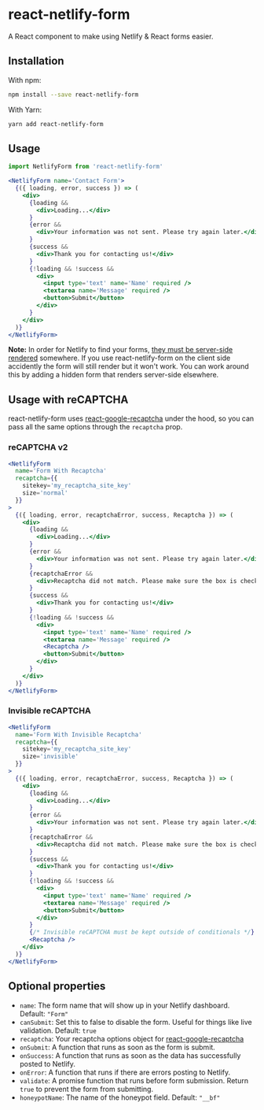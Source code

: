 # react-netlify-form

A React component to make using Netlify & React forms easier.

## Installation

With npm:

```bash
npm install --save react-netlify-form
```

With Yarn:

```bash
yarn add react-netlify-form
```

## Usage

```jsx
import NetlifyForm from 'react-netlify-form'

<NetlifyForm name='Contact Form'>
  {({ loading, error, success }) => (
    <div>
      {loading &&
        <div>Loading...</div>
      }
      {error &&
        <div>Your information was not sent. Please try again later.</div>
      }
      {success &&
        <div>Thank you for contacting us!</div>
      }
      {!loading && !success &&
        <div>
          <input type='text' name='Name' required />
          <textarea name='Message' required />
          <button>Submit</button>
        </div>
      }
    </div>
  )}
</NetlifyForm>
```

**Note:** In order for Netlify to find your forms, [they must be server-side rendered](https://www.netlify.com/docs/form-handling/) somewhere. If you use react-netlify-form on the client side accidently the form will still render but it won't work. You can work around this by adding a hidden form that renders server-side elsewhere.

## Usage with reCAPTCHA

react-netlify-form uses [react-google-recaptcha](https://github.com/dozoisch/react-google-recaptcha) under the hood, so you can pass all the same options through the `recaptcha` prop.

### reCAPTCHA v2

```jsx
<NetlifyForm
  name='Form With Recaptcha'
  recaptcha={{
    sitekey='my_recaptcha_site_key'
    size='normal'
  }}
>
  {({ loading, error, recaptchaError, success, Recaptcha }) => (
    <div>
      {loading &&
        <div>Loading...</div>
      }
      {error &&
        <div>Your information was not sent. Please try again later.</div>
      }
      {recaptchaError &&
        <div>Recaptcha did not match. Please make sure the box is checked.</div>
      }
      {success &&
        <div>Thank you for contacting us!</div>
      }
      {!loading && !success &&
        <div>
          <input type='text' name='Name' required />
          <textarea name='Message' required />
          <Recaptcha />
          <button>Submit</button>
        </div>
      }
    </div>
  )}
</NetlifyForm>
```

### Invisible reCAPTCHA

```jsx
<NetlifyForm
  name='Form With Invisible Recaptcha'
  recaptcha={{
    sitekey='my_recaptcha_site_key'
    size='invisible'
  }}
>
  {({ loading, error, recaptchaError, success, Recaptcha }) => (
    <div>
      {loading &&
        <div>Loading...</div>
      }
      {error &&
        <div>Your information was not sent. Please try again later.</div>
      }
      {recaptchaError &&
        <div>Recaptcha did not match. Please make sure the box is checked.</div>
      }
      {success &&
        <div>Thank you for contacting us!</div>
      }
      {!loading && !success &&
        <div>
          <input type='text' name='Name' required />
          <textarea name='Message' required />
          <button>Submit</button>
        </div>
      }
      {/* Invisible reCAPTCHA must be kept outside of conditionals */}
      <Recaptcha />
    </div>
  )}
</NetlifyForm>
```

## Optional properties

- `name`: The form name that will show up in your Netlify dashboard. Default: `"Form"`
- `canSubmit`: Set this to false to disable the form. Useful for things like live validation. Default: `true`
- `recaptcha`: Your recaptcha options object for [react-google-recaptcha](https://github.com/dozoisch/react-google-recaptcha)
- `onSubmit`: A function that runs as soon as the form is submit.
- `onSuccess`: A function that runs as soon as the data has successfully posted to Netlify.
- `onError`: A function that runs if there are errors posting to Netlify.
- `validate`: A promise function that runs before form submission. Return `true` to prevent the form from submitting.
- `honeypotName`: The name of the honeypot field. Default: `"__bf"`